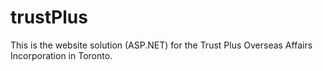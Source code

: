 # trustPlus
This is the website solution (ASP.NET) for the Trust Plus Overseas Affairs Incorporation in Toronto.
